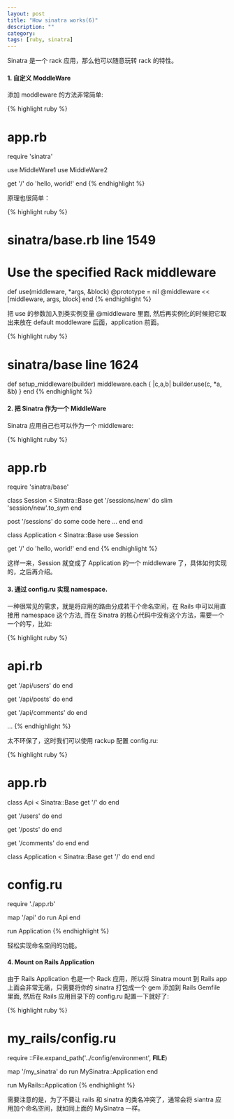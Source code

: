 ```yaml
---
layout: post
title: "How sinatra works(6)"
description: ""
category:
tags: [ruby, sinatra]
---
```

Sinatra 是一个 rack 应用，那么他可以随意玩转 rack 的特性。

#### 1. 自定义 ModdleWare

添加 moddleware 的方法非常简单:

<!--break-->

{% highlight ruby %}
# app.rb

require 'sinatra'

use MiddleWare1
use MiddleWare2

get '/' do
  'hello, world!'
end
{% endhighlight %}

原理也很简单：

{% highlight ruby %}
# sinatra/base.rb line 1549

# Use the specified Rack middleware
def use(middleware, *args, &block)
  @prototype = nil
  @middleware << [middleware, args, block]
end
{% endhighlight %}

把 use 的参数加入到类实例变量 @middleware 里面, 然后再实例化的时候把它取出来放在 default moddleware 后面，application 前面。

{% highlight ruby %}
# sinatra/base line 1624

def setup_middleware(builder)
  middleware.each { |c,a,b| builder.use(c, *a, &b) }
end
{% endhighlight %}

#### 2. 把 Sinatra 作为一个 MiddleWare

Sinatra 应用自己也可以作为一个 middleware:

{% highlight ruby %}
# app.rb

require 'sinatra/base'

class Session < Sinatra::Base
  get '/sessions/new' do
    slim 'session/new'.to_sym
  end

  post '/sessions' do
    some code here ...
  end
end

class Application < Sinatra::Base
  use Session

  get '/' do
    'hello, world!'
  end
end
{% endhighlight %}

这样一来，Session 就变成了 Application 的一个 middleware 了，具体如何实现的，之后再介绍。

#### 3. 通过 config.ru 实现 namespace.

一种很常见的需求，就是将应用的路由分成若干个命名空间，在 Rails 中可以用直接用 namespace 这个方法, 而在 Sinatra 的核心代码中没有这个方法，需要一个一个的写，比如:

{% highlight ruby %}
# api.rb

get '/api/users' do
end

get '/api/posts' do
end

get '/api/comments' do
end

...
{% endhighlight %}

太不环保了，这时我们可以使用 rackup 配置 config.ru:

{% highlight ruby %}
# app.rb

class Api < Sinatra::Base
  get '/' do
  end

  get '/users' do
  end

  get '/posts' do
  end

  get '/comments' do
  end
end

class Application < Sinatra::Base
  get '/' do
  end
end

# config.ru

require './app.rb'

map '/api' do
  run Api
end

run Application
{% endhighlight %}

轻松实现命名空间的功能。

#### 4. Mount on Rails Application

由于 Rails Application 也是一个 Rack 应用，所以将 Sinatra mount 到 Rails app 上面会非常无痛，只需要将你的 sinatra 打包成一个 gem 添加到 Rails Gemfile 里面, 然后在 Rails 应用目录下的 config.ru 配置一下就好了:

{% highlight ruby %}
# my_rails/config.ru

require ::File.expand_path('../config/environment',  __FILE__)

map '/my_sinatra' do
  run MySinatra::Application
end

run MyRails::Application
{% endhighlight %}

需要注意的是，为了不要让 rails 和 sinatra 的类名冲突了，通常会将 siantra 应用加个命名空间，就如同上面的 MySinatra 一样。
